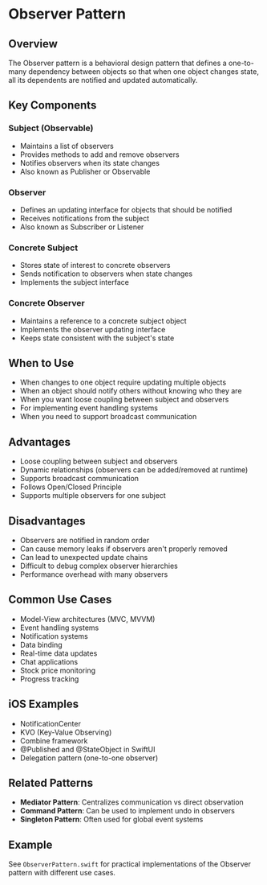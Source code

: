 # Observer Pattern

## Overview
The Observer pattern is a behavioral design pattern that defines a one-to-many dependency between objects so that when one object changes state, all its dependents are notified and updated automatically.

## Key Components

### Subject (Observable)
- Maintains a list of observers
- Provides methods to add and remove observers
- Notifies observers when its state changes
- Also known as Publisher or Observable

### Observer
- Defines an updating interface for objects that should be notified
- Receives notifications from the subject
- Also known as Subscriber or Listener

### Concrete Subject
- Stores state of interest to concrete observers
- Sends notification to observers when state changes
- Implements the subject interface

### Concrete Observer
- Maintains a reference to a concrete subject object
- Implements the observer updating interface
- Keeps state consistent with the subject's state

## When to Use
- When changes to one object require updating multiple objects
- When an object should notify others without knowing who they are
- When you want loose coupling between subject and observers
- For implementing event handling systems
- When you need to support broadcast communication

## Advantages
- Loose coupling between subject and observers
- Dynamic relationships (observers can be added/removed at runtime)
- Supports broadcast communication
- Follows Open/Closed Principle
- Supports multiple observers for one subject

## Disadvantages
- Observers are notified in random order
- Can cause memory leaks if observers aren't properly removed
- Can lead to unexpected update chains
- Difficult to debug complex observer hierarchies
- Performance overhead with many observers

## Common Use Cases
- Model-View architectures (MVC, MVVM)
- Event handling systems
- Notification systems
- Data binding
- Real-time data updates
- Chat applications
- Stock price monitoring
- Progress tracking

## iOS Examples
- NotificationCenter
- KVO (Key-Value Observing)
- Combine framework
- @Published and @StateObject in SwiftUI
- Delegation pattern (one-to-one observer)

## Related Patterns
- **Mediator Pattern**: Centralizes communication vs direct observation
- **Command Pattern**: Can be used to implement undo in observers
- **Singleton Pattern**: Often used for global event systems

## Example
See `ObserverPattern.swift` for practical implementations of the Observer pattern with different use cases.